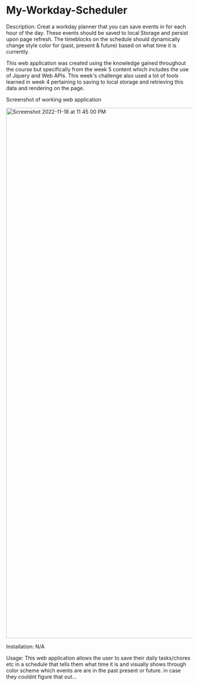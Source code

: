 # My-Workday-Scheduler
Description:
Creat a workday planner that you can save events in for each hour of the day. These events should be saved to local Storage and persist upon page refresh. The timeblocks on the schedule should dynamically change style color for (past, present & future) based on what time it is currently. 

This web application was created using the knowledge gained throughout the course but specifically from the week 5 content which includes the use of Jquery and Web APIs. This week's challenge also used a lot of tools learned in week 4 pertaining to saving to local storage and retrieving this data and rendering on the page.

Screenshot of working web application

<img width="1440" alt="Screenshot 2022-11-18 at 11 45 00 PM" src="https://user-images.githubusercontent.com/114950259/202790072-3192c7d6-97c1-417a-b3c1-923e61e14ffa.png">

Installation: N/A

Usage: This web application allows the user to save their daily tasks/chores etc in a schedule that tells them what time it is and visually shows through color scheme which events are are in the past present or future. in case they couldnt figure that out...